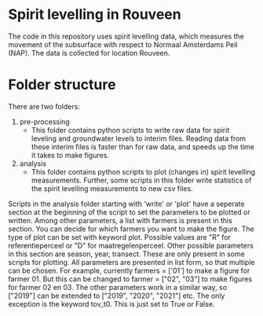 # Spirit levelling in Rouveen
The code in this repository uses spirit levelling data, which measures the movement of the subsurface with respect to Normaal Amsterdams Peil (NAP).
The data is collected for location Rouveen.

# Folder structure
There are two folders:
1. pre-processing
   - This folder contains python scripts to write raw data for spirit leveling and groundwater levels to interim files.
     Reading data from these interim files is faster than for raw data, and speeds up the time it takes to make figures.
2. analysis
   - This folder contains python scripts to plot (changes in) spirit levelling measurements.
     Further, some scripts in this folder write statistics of the spirit levelling measurements to new csv files.

Scripts in the analysis folder starting with 'write' or 'plot' have a seperate section at the beginning of the script to set the parameters to be plotted or written.
Among other parameters, a list with farmers is present in this section. You can decide for which farmers you want to make the figure.
The type of plot can be set with keyword plot. Possible values are "R" for referentieperceel or "D" for maatregelenperceel.
Other possible parameters in this section are season, year, transect. These are only present in some scripts for plotting.
All parameters are presented in list form, so that multiple can be chosen. For example, currently farmers = ['01'] to make a figure for farmer 01. But this can be changed to farmer = ["02", "03"] to make figures for farmer 02 en 03.
The other parameters work in a similar way, so ["2019"] can be extended to ["2019", "2020", "2021"] etc.
The only exception is the keyword tov_t0. This is just set to True or False.
